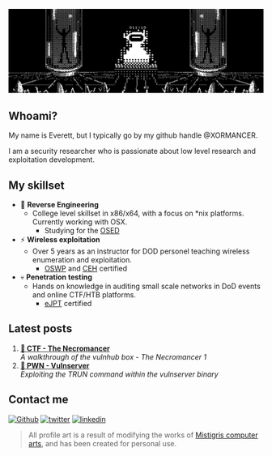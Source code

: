 ![header](https://github.com/OVERBYTEME/OVERBYTEME/blob/main/the_void.jpg)

## Whoami?
My name is Everett, but I typically go by my github handle @XORMANCER.

I am a security researcher who is passionate about low level research and exploitation development.

## My skillset

- 🧬 **Reverse Engineering**
  -  College level skillset in x86/x64, with a focus on *nix platforms. Currently working with OSX. 
      - Studying for the [OSED](https://www.offsec.com/courses/exp-301/)
- ⚡ **Wireless exploitation**
  -  Over 5 years as an instructor for DOD personel teaching wireless enumeration and exploitation.
      -  [OSWP](https://www.offsec.com/courses/pen-210/) and [CEH](https://www.eccouncil.org/train-certify/certified-ethical-hacker-ceh/) certified
- 💀 **Penetration testing**
  -  Hands on knowledge in auditing small scale networks in DoD events and online CTF/HTB platforms.
      -  [eJPT](https://ine.com/learning/certifications/internal/elearnsecurity-junior-penetration-tester-cert) certified

## Latest posts

1. **[🚩 CTF - The Necromancer](https://xormancer.github.io/posts/necromancer1/)** <br> *A walkthrough of the vulnhub box - The Necromancer 1*
2. **[🦄 PWN - Vulnserver](https://xormancer.github.io/posts/vulnserver1/)** <br> *Exploiting the TRUN command within the vulnserver binary*

## Contact me

[<img alt="Github" src="https://img.shields.io/badge/GitHub-%2312100E.svg?&style=for-the-badge&logo=Github&logoColor=white" />](https://github.com/XORMANCER) 
[<img alt="twitter" src="https://img.shields.io/badge/twitter-%231DA1F2.svg?&style=for-the-badge&logo=twitter&logoColor=white" />](https://twitter.com/XORMANCER) 
[<img alt="linkedin" src="https://img.shields.io/badge/linkedin-%230077B5.svg?&style=for-the-badge&logo=linkedin&logoColor=white" />](https://www.linkedin.com/in/ev-platt-iii/) 

> All profile art is a result of modifying the works of [Mistigris computer arts](https://mistigris.org/), and has been created for personal use.
